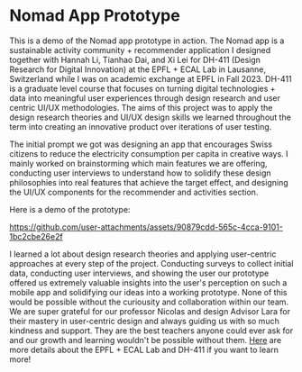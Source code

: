 # Nomad App Prototype

This is a demo of the Nomad app prototype in action. The Nomad app is a sustainable activity community + recommender application I designed together with Hannah Li, Tianhao Dai, and Xi Lei for DH-411 (Design Research for Digital Innovation) at the EPFL + ECAL Lab in Lausanne, Switzerland while I was on academic exchange at EPFL in Fall 2023. DH-411 is a graduate level course that focuses on turning digital technologies + data into meaningful user experiences through design research and user centric UI/UX methodologies. The aims of this project was to apply the design research theories and UI/UX design skills we learned throughout the term into creating an innovative product over iterations of user testing. 

The initial prompt we got was designing an app that encourages Swiss citizens to reduce the electricity consumption per capita in creative ways. I mainly worked on brainstorming which main features we are offering, conducting user interviews to understand how to solidify these design philosophies into real features that achieve the target effect, and designing the UI/UX components for the recommender and activities section. 

Here is a demo of the prototype: 


https://github.com/user-attachments/assets/90879cdd-565c-4cca-9101-1bc2cbe26e2f


I learned a lot about design research theories and applying user-centric approaches at every step of the project. Conducting surveys to collect initial data, conducting user interviews, and showing the user our prototype offered us extremely valuable insights into the user's perception on such a mobile app and solidifying our ideas into a working prototype. None of this would be possible without the curiousity and collaboration within our team. We are super grateful for our professor Nicolas and design Advisor Lara for their mastery in user-centric design and always guiding us with so much kindness and support. They are the best teachers anyone could ever ask for and our growth and learning wouldn't be possible without them. [Here](https://epfl-ecal-lab.ch/education/epfl-classes/) are more details about the EPFL + ECAL Lab and DH-411 if you want to learn more!
